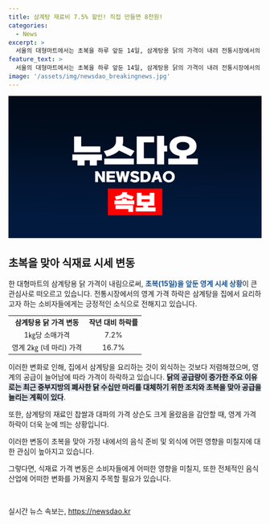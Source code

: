 ```yaml
---
title: 삼계탕 재료비 7.5% 할인! 직접 만들면 8천원!
categories:
  - News
excerpt: >
  서울의 대형마트에서는 초복을 하루 앞둔 14일, 삼계탕용 닭의 가격이 내려 전통시장에서의 삼계탕 재료비도 작년보다 7.5% 떨어졌다. 집에서 만드는 삼계탕은 밖에서 사먹는 것보다 저렴해졌는데, 최근 중부지방의 집중호우로 닭이 폐사했지만 초복을 앞두고 공급이 확대되면서 닭 가격이 인하되었다. 영계 네 마리의 가격은 작년보다 16.7% 하락한 1만6천원으로, 전체 육계의 가격은 작년보다 7.2% 내린 5,988원이다.
feature_text: >
  서울의 대형마트에서는 초복을 하루 앞둔 14일, 삼계탕용 닭의 가격이 내려 전통시장에서의 삼계탕 재료비도 작년보다 7.5% 떨어졌다. 집에서 만드는 삼계탕은 밖에서 사먹는 것보다 저렴해졌는데, 최근 중부지방의 집중호우로 닭이 폐사했지만 초복을 앞두고 공급이 확대되면서 닭 가격이 인하되었다. 영계 네 마리의 가격은 작년보다 16.7% 하락한 1만6천원으로, 전체 육계의 가격은 작년보다 7.2% 내린 5,988원이다.
image: '/assets/img/newsdao_breakingnews.jpg'
---
```


<p><img src="/assets/img/newsdao_breakingnews.jpg" alt="cryptoinkorea 속보" /></p>

<h2 data-ke-size="size26">초복을 맞아 식재료 시세 변동</h2>

<p>한 대형마트의 삼계탕용 닭 가격이 내림으로써, <b><span style="color: #1a5490;">초복(15일)을 앞둔 영계 시세 상황</span></b>이 큰 관심사로 떠오르고 있습니다. 전통시장에서의 영계 가격 하락은 삼계탕을 집에서 요리하고자 하는 소비자들에게는 긍정적인 소식으로 전해지고 있습니다. </p>

<table>
  <tr>
    <td style="text-align: center; height: 17px;"><b>삼계탕용 닭 가격 변동</b></td>
    <td style="text-align: center; height: 17px;"><b>작년 대비 하락률</b></td>
  </tr>
  <tr>
    <td style="text-align: center; height: 17px;">1㎏당 소매가격</td>
    <td style="text-align: center; height: 17px;">7.2%</td>
  </tr>
  <tr>
    <td style="text-align: center; height: 17px;">영계 2㎏ (네 마리) 가격</td>
    <td style="text-align: center; height: 17px;">16.7%</td>
  </tr>
</table>

<p>이러한 변화로 인해, 집에서 삼계탕을 요리하는 것이 외식하는 것보다 저렴해졌으며, 영계의 공급이 늘어남에 따라 가격이 하락하고 있습니다. <b><span style="background-color: #21538527;">닭의 공급량이 증가한 주요 이유로는 최근 중부지방의 폐사한 닭 수십만 마리를 대체하기 위한 조치와 초복을 맞아 공급을 늘리는 계획이 있다</span></b>. </p>

<p>또한, 삼계탕의 재료인 찹쌀과 대파의 가격 상슨도 크게 올랐음을 감안할 때, 영계 가격 하락이 더욱 눈에 띄는 상황입니다. </p>

<p>이러한 변동이 초복을 맞아 가정 내에서의 음식 준비 및 외식에 어떤 영향을 미칠지에 대한 관심이 높아지고 있습니다. </p>

<p>그렇다면, 식재료 가격 변동은 소비자들에게 어떠한 영향을 미칠지, 또한 전체적인 음식산업에 어떠한 변화를 가져올지 주목할 필요가 있습니다. </p>

<p data-ke-size="size16">&nbsp;</p>
실시간 뉴스 속보는, <a href="https://newsdao.kr" rel="dofollow">https://newsdao.kr</a>


